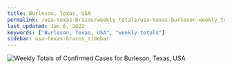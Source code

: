 ```yaml
---
title: Burleson, Texas, USA
permalink: /usa-texas-brazos/weekly_totals/usa-texas-burleson-weekly_totals.html
last_updated: Jan 6, 2022
keywords: ["Burleson, Texas, USA", "weekly totals"]
sidebar: usa-texas-brazos_sidebar
---
```


![Weekly Totals of Confirmed Cases for Burleson, Texas, USA](/covid_tracker/images/graphs/usa-texas-burleson-weekly_totals_graph.png)
